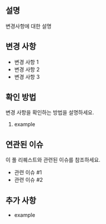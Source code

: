 ## 설명

변경사항에 대한 설명

## 변경 사항

- 변경 사항 1
- 변경 사항 2
- 변경 사항 3

## 확인 방법

변경 사항을 확인하는 방법을 설명하세요.

1. example

## 연관된 이슈

이 풀 리퀘스트와 관련된 이슈를 참조하세요.

- 관련 이슈 #1
- 관련 이슈 #2

## 추가 사항

- example
